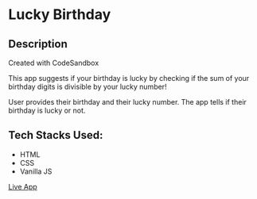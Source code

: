 # Lucky Birthday

## Description

Created with CodeSandbox

This app suggests if your birthday is lucky by checking if the sum of your birthday digits is divisible by your lucky number!

User provides their birthday and their lucky number. The app tells if their birthday is lucky or not. 

## Tech Stacks Used:

 * HTML
 * CSS
 * Vanilla JS


[Live App](https://aditi-lucky-birthday.netlify.app/ "Live App")
